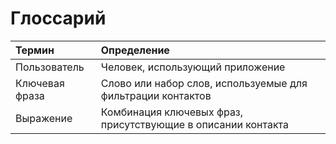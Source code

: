 # Глоссарий

| Термин | Определение |
|:--|:--|
| Пользователь | Человек, использующий приложение |
| Ключевая фраза | Слово или набор слов, используемые для фильтрации контактов |
| Выражение | Комбинация ключевых фраз, присутствующие в описании контакта |
